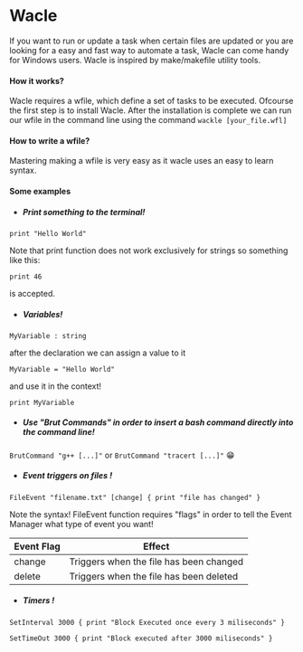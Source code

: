 # Wacle
If you want to run or update a task when certain files are updated or you are looking for a easy and fast way to automate a task, Wacle can come handy for Windows users.
Wacle is inspired by make/makefile utility tools.

#### How it works?
Wacle requires a wfile, which define a set of tasks to be executed.
Ofcourse the first step is to install Wacle.
After the installation is complete we can run our wfile in the command line using the command 
     `wackle [your_file.wfl]`
     
#### How to write a wfile?
Mastering making a wfile is very easy as it wacle uses an easy to learn syntax.

#### Some examples

* ##### Print something to the terminal!
`print "Hello World"`

Note that print function does not work exclusively for strings so something like this:

`print 46`

is accepted.

* ##### Variables!

`MyVariable : string`

after the declaration we can assign a value to it

`MyVariable = "Hello World"`

and use it in the context!

`print MyVariable`


* ##### Use "Brut Commands" in order to insert a bash command directly into the command line!
`BrutCommand "g++ [...]"` or `BrutCommand "tracert [...]"` :grin:

* ##### Event triggers on files !

`FileEvent "filename.txt" [change] {
print "file has changed"
}`

Note the syntax! 
FileEvent function requires "flags" in order to tell the Event Manager what type of event you want!

Event Flag | Effect
------------ | -------------
change | Triggers when the file has been changed
delete | Triggers when the file has been deleted


* ##### Timers !

`SetInterval 3000 {
print "Block Executed once every 3 miliseconds"
}`

`SetTimeOut 3000 {
print "Block executed after 3000 miliseconds"
}`

